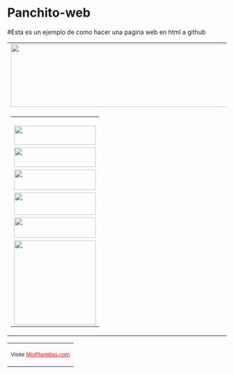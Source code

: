 # Panchito-web
#Esta es un ejemplo de como hacer una pagina web en html a github
<html>

<head>
<title></title>
<meta http-equiv="Content-Type" content="text/html; charset=iso-8859-1">
</head>

<body topmargin="0" leftmargin="0">

<table border="0" width="780" cellspacing="0" cellpadding="0">
  <tr>
    <td width="100%" colspan="2"><img src="1.jpg" width="780" height="145"></td>
  </tr>
  <tr>
    <td width="187" valign="top"><table border="0" width="100%" cellspacing="0"
    cellpadding="0">
      <tr>
        <td width="100%"><img src="2.jpg" width="187" height="12"></td>
      </tr>
      <tr>
        <td width="100%"><img src="3.jpg" width="187" height="44"></td>
      </tr>
      <tr>
        <td width="100%"><img src="4.jpg" width="187" height="45"></td>
      </tr>
      <tr>
        <td width="100%"><img src="5.jpg" width="187" height="47"></td>
      </tr>
      <tr>
        <td width="100%"><img src="6.jpg" width="187" height="51"></td>
      </tr>
      <tr>
        <td width="100%"><img src="7.jpg" width="187" height="47"></td>
      </tr>
      <tr>
        <td width="100%"><img src="8.jpg" width="187" height="194"></td>
      </tr>
    </table>
    </td>
    <td width="593" valign="top"></td>
  </tr>
</table>
<table border="0" width="780">
  <tr>
    <td width="100%">
      <p align="center"><font size="2" face="Arial">Visite <a href="http://www.misplantillas.com" style="color: #FF0000">MisPlantillas.com</a></font></td>
  </tr>
</table>
</body>
</html>

